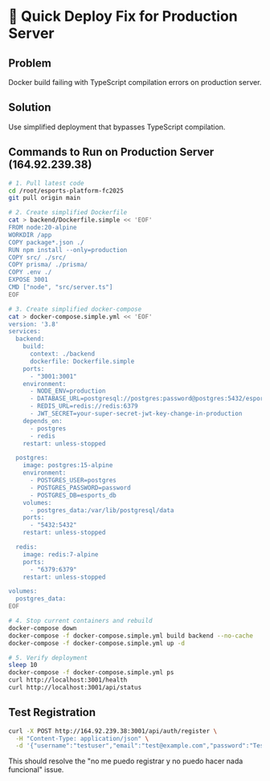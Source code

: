 # 🔧 Quick Deploy Fix for Production Server

## Problem
Docker build failing with TypeScript compilation errors on production server.

## Solution
Use simplified deployment that bypasses TypeScript compilation.

## Commands to Run on Production Server (164.92.239.38)

```bash
# 1. Pull latest code
cd /root/esports-platform-fc2025
git pull origin main

# 2. Create simplified Dockerfile
cat > backend/Dockerfile.simple << 'EOF'
FROM node:20-alpine
WORKDIR /app
COPY package*.json ./
RUN npm install --only=production
COPY src/ ./src/
COPY prisma/ ./prisma/
COPY .env ./
EXPOSE 3001
CMD ["node", "src/server.ts"]
EOF

# 3. Create simplified docker-compose
cat > docker-compose.simple.yml << 'EOF'
version: '3.8'
services:
  backend:
    build:
      context: ./backend
      dockerfile: Dockerfile.simple
    ports:
      - "3001:3001"
    environment:
      - NODE_ENV=production
      - DATABASE_URL=postgresql://postgres:password@postgres:5432/esports_db
      - REDIS_URL=redis://redis:6379
      - JWT_SECRET=your-super-secret-jwt-key-change-in-production
    depends_on:
      - postgres
      - redis
    restart: unless-stopped

  postgres:
    image: postgres:15-alpine
    environment:
      - POSTGRES_USER=postgres
      - POSTGRES_PASSWORD=password
      - POSTGRES_DB=esports_db
    volumes:
      - postgres_data:/var/lib/postgresql/data
    ports:
      - "5432:5432"
    restart: unless-stopped

  redis:
    image: redis:7-alpine
    ports:
      - "6379:6379"
    restart: unless-stopped

volumes:
  postgres_data:
EOF

# 4. Stop current containers and rebuild
docker-compose down
docker-compose -f docker-compose.simple.yml build backend --no-cache
docker-compose -f docker-compose.simple.yml up -d

# 5. Verify deployment
sleep 10
docker-compose -f docker-compose.simple.yml ps
curl http://localhost:3001/health
curl http://localhost:3001/api/status
```

## Test Registration
```bash
curl -X POST http://164.92.239.38:3001/api/auth/register \
  -H "Content-Type: application/json" \
  -d '{"username":"testuser","email":"test@example.com","password":"TestPassword123","displayName":"Test User"}'
```

This should resolve the "no me puedo registrar y no puedo hacer nada funcional" issue.